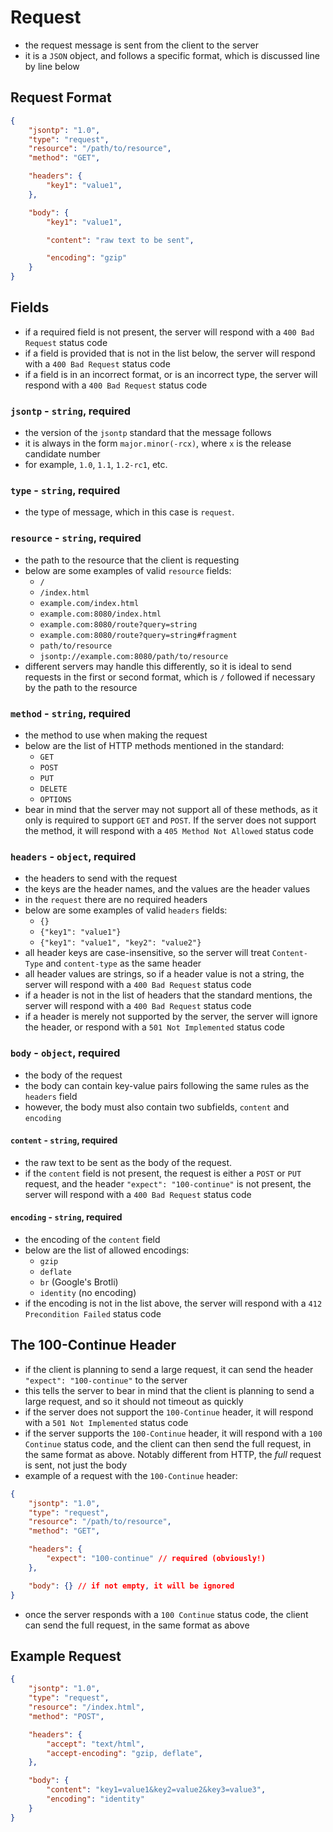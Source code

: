 # Request
- the request message is sent from the client to the server
- it is a `JSON` object, and follows a specific format, which is discussed line by line below
## Request Format
```json
{
    "jsontp": "1.0",
    "type": "request",
    "resource": "/path/to/resource",
    "method": "GET",

    "headers": { 
        "key1": "value1",
    },

    "body": {
        "key1": "value1", 

        "content": "raw text to be sent",

        "encoding": "gzip"
    }
}
```
## Fields
- if a required field is not present, the server will respond with a `400 Bad Request` status code
- if a field is provided that is not in the list below, the server will respond with a `400 Bad Request` status code
- if a field is in an incorrect format, or is an incorrect type, the server will respond with a `400 Bad Request` status code
### `jsontp` - `string`, required
- the version of the `jsontp` standard that the message follows
- it is always in the form `major.minor(-rcx)`, where `x` is the release candidate number
- for example, `1.0`, `1.1`, `1.2-rc1`, etc.
### `type` - `string`, required
- the type of message, which in this case is `request`.
### `resource` - `string`, required
- the path to the resource that the client is requesting
- below are some examples of valid `resource` fields:
    - `/`
    - `/index.html`
    - `example.com/index.html`
    - `example.com:8080/index.html`
    - `example.com:8080/route?query=string`
    - `example.com:8080/route?query=string#fragment`
    - `path/to/resource`
    - `jsontp://example.com:8080/path/to/resource`
- different servers may handle this differently, so it is ideal to send requests in the first or second format, which is `/` followed if necessary by the path to the resource
### `method` - `string`, required
- the method to use when making the request
- below are the list of HTTP methods mentioned in the standard:
    - `GET`
    - `POST`
    - `PUT`
    - `DELETE`
    - `OPTIONS`
- bear in mind that the server may not support all of these methods, as it only is required to support `GET` and `POST`. If the server does not support the method, it will respond with a `405 Method Not Allowed` status code
### `headers` - `object`, required
- the headers to send with the request
- the keys are the header names, and the values are the header values
- in the `request` there are no required headers
- below are some examples of valid `headers` fields:
    - `{}`
    - `{"key1": "value1"}`
    - `{"key1": "value1", "key2": "value2"}`
- all header keys are case-insensitive, so the server will treat `Content-Type` and `content-type` as the same header
- all header values are strings, so if a header value is not a string, the server will respond with a `400 Bad Request` status code
- if a header is not in the list of headers that the standard mentions, the server will respond with a `400 Bad Request` status code
- if a header is merely not supported by the server, the server will ignore the header, or respond with a `501 Not Implemented` status code
### `body` - `object`, required
- the body of the request
- the body can contain key-value pairs following the same rules as the `headers` field
- however, the body must also contain two subfields, `content` and `encoding`
#### `content` - `string`, required
- the raw text to be sent as the body of the request.
- if the `content` field is not present, the request is either a `POST` or `PUT` request, and the header `"expect": "100-continue"` is not present, the server will respond with a `400 Bad Request` status code
#### `encoding` - `string`, required
- the encoding of the `content` field
- below are the list of allowed encodings:
    - `gzip`
    - `deflate`
    - `br` (Google's Brotli)
    - `identity` (no encoding)
- if the encoding is not in the list above, the server will respond with a `412 Precondition Failed` status code
## The 100-Continue Header
- if the client is planning to send a large request, it can send the header `"expect": "100-continue"` to the server
- this tells the server to bear in mind that the client is planning to send a large request, and so it should not timeout as quickly
- if the server does not support the `100-Continue` header, it will respond with a `501 Not Implemented` status code
- if the server supports the `100-Continue` header, it will respond with a `100 Continue` status code, and the client can then send the full request, in the same format as above. Notably different from HTTP, the _full_ request is sent, not just the body
- example of a request with the `100-Continue` header:
```json
{
    "jsontp": "1.0",
    "type": "request",
    "resource": "/path/to/resource",
    "method": "GET",

    "headers": {
        "expect": "100-continue" // required (obviously!)
    },

    "body": {} // if not empty, it will be ignored
}
```
- once the server responds with a `100 Continue` status code, the client can send the full request, in the same format as above
## Example Request
```json
{
    "jsontp": "1.0",
    "type": "request",
    "resource": "/index.html",
    "method": "POST",

    "headers": {
        "accept": "text/html",
        "accept-encoding": "gzip, deflate",
    },

    "body": {
        "content": "key1=value1&key2=value2&key3=value3",
        "encoding": "identity"
    }
}
```